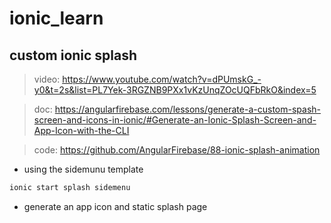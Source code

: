 # ionic_learn

## custom ionic splash

> video: https://www.youtube.com/watch?v=dPUmskG_-y0&t=2s&list=PL7Yek-3RGZNB9PXx1vKzUnqZOcUQFbRkO&index=5

> doc: https://angularfirebase.com/lessons/generate-a-custom-spash-screen-and-icons-in-ionic/#Generate-an-Ionic-Splash-Screen-and-App-Icon-with-the-CLI

> code: https://github.com/AngularFirebase/88-ionic-splash-animation


* using the sidemunu template

```bash
ionic start splash sidemenu
```

* generate an app icon and static splash page

